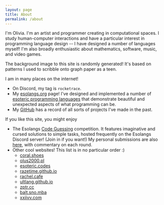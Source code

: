 ```yaml
---
layout: page
title: About
permalink: /about
---
```


I'm Olivia. I'm an artist and programmer creating in computational spaces. 
I study human-computer interactions and have a particular interest in 
programming language design -- I have designed a number of languages myself! 
I'm also broadly enthusiastic about mathematics, software, music, and video games.

The background image to this site is randomly generated! It's based on patterns I 
used to scribble onto graph paper as a teen.

I am in many places on the internet!
* On Discord, my tag is `rocketrace`.
* My [esolangs.org][my esolangs] page! I've designed and implemented a number of
  [esoteric programming languages][esolangs] that demonstrate beautiful and unexpected
  aspects of what programming can be.
* My [GitHub][github] has a record of all sorts of projects I've made in the past.

If you like this site, you might enjoy
* The Esolangs [Code Guessing][code guessing] competition. It features imaginative
  and cursed solutions to simple tasks, hosted frequently on the Esolangs Discord server!
  (Join in if you want!) My personal submissions are also [here][my cg], with commentary
  on each round.
* Other cool websites! This list is in no particular order :) <em id="marker"></em>
  * [coral.shoes](https://coral.shoes/)
  * [olus2000.pl](https://olus2000.pl/)
  * [esoteric.codes](https://esoteric.codes/)
  * [razetime.github.io](http://razetime.github.io/)
  * [rachel.cafe](https://rachel.cafe/)
  * [ultlang.github.io](https://ultlang.github.io/)
  * [zptr.cc](https://zptr.cc/)
  * [balt.sno.mba](https://balt.sno.mba/)
  * [xxiivv.com](https://xxiivv.com/)

<script defer>
  // a tiny feature, but I prefer it like this
  const marker = document.getElementById("marker");
  const list = marker.nextElementSibling;
  const links = [...list.children];
  links.forEach(link => list.removeChild(link));
  for (let i = links.length; i > 0; i--) {
    const j = Math.floor(Math.random() * i);
    [links[i - 1], links[j]] = [links[j], links[i - 1]];
  }
  links.forEach(link => list.appendChild(link));
  marker.innerText = "In fact, it's randomized!";
</script>

[my esolangs]: https://esolangs.org/wiki/User:RocketRace
[esolangs]: https://en.wikipedia.org/wiki/Esoteric_programming_language
[github]: https://github.com/RocketRace
[code guessing]: https://cg.esolangs.gay
[my cg]: https://github.com/RocketRace/code-guessing

